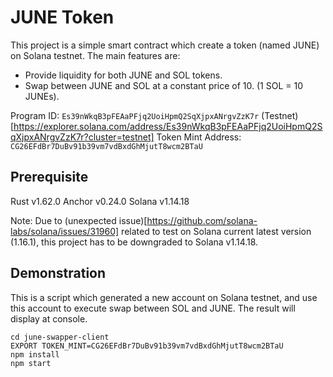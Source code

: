 # JUNE Token
This project is a simple smart contract which create a token (named JUNE) on Solana testnet. The main features are:
- Provide liquidity for both JUNE and SOL tokens.
- Swap between JUNE and SOL at a constant price of 10. (1 SOL = 10 JUNEs).

Program ID: `Es39nWkqB3pFEAaPFjq2UoiHpmQ2SqXjpxANrgvZzK7r` (Testnet)[https://explorer.solana.com/address/Es39nWkqB3pFEAaPFjq2UoiHpmQ2SqXjpxANrgvZzK7r?cluster=testnet]
Token Mint Address: `CG26EFdBr7DuBv91b39vm7vdBxdGhMjutT8wcm2BTaU`

## Prerequisite
Rust v1.62.0
Anchor v0.24.0
Solana v1.14.18

Note: Due to (unexpected issue)[https://github.com/solana-labs/solana/issues/31960] related to test on Solana current latest version (1.16.1), this project has to be downgraded to Solana v1.14.18.

## Demonstration
This is a script which generated a new account on Solana testnet, and use this account to execute swap between SOL and JUNE. The result will display at console.

```
cd june-swapper-client
EXPORT TOKEN_MINT=CG26EFdBr7DuBv91b39vm7vdBxdGhMjutT8wcm2BTaU
npm install
npm start
```